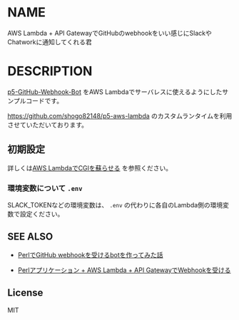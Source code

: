 
# NAME

AWS Lambda + API GatewayでGitHubのwebhookをいい感じにSlackやChatworkに通知してくれる君

# DESCRIPTION

[p5-GitHub-Webhook-Bot](https://github.com/teckl/p5-GitHub-Webhook-Bot) をAWS Lambdaでサーバレスに使えるようにしたサンプルコードです。

https://github.com/shogo82148/p5-aws-lambda のカスタムランタイムを利用させていただいております。

## 初期設定

詳しくは[AWS LambdaでCGIを蘇らせる](https://shogo82148.github.io/blog/2018/12/16/run-cgi-in-aws-lambda/) を参照ください。


### 環境変数について `.env`

SLACK_TOKENなどの環境変数は、 `.env` の代わりに各自のLambda側の環境変数で設定ください。

## SEE ALSO

- [PerlでGitHub webhookを受けるbotを作ってみた話](https://qiita.com/teckl/items/c3bff1419e06f2972949)

- [Perlアプリケーション + AWS Lambda + API GatewayでWebhookを受ける](https://qiita.com/teckl/items/f65b5bcd0e15793adbc9)

## License
MIT
